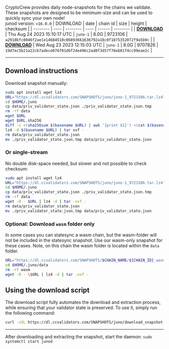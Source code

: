 CryptoCrew provides daily node-snapshots for the chains we validate. These snapshots are designed to be minimum-size and can be used to quickly sync your own node!  
junod version: `v16.0.0`
| DOWNLOAD | date | chain id | size | height | checksum |
| -------- | ---- | -------- | ---- | ------ | -------- |
| **[DOWNLOAD](https://dl.ccvalidators.com/SNAPSHOTS/$CHAIN_NAME/juno-1_9723106.tar.lz4)** | Thu Aug 24 2023 15:10:17 UTC | `juno-1` | 8.0G | 9723106 | `a2918bfc0046f2ae1e14684510c06893661636792a18c0f1875352072f9a5b9c` |
| **[DOWNLOAD](https://dl.ccvalidators.com/SNAPSHOTS/$CHAIN_NAME/juno-1_9707826.tar.lz4)** | Wed Aug 23 2023 12:15:03 UTC | `juno-1` | 8.0G | 9707826 | `19d7ec5b21a22cb7adece076f01d6f24e496c2ad0f3d57f76eb81f4cc99eae2c` |

---

## Download instructions
Download snapshot manually:
```sh
sudo apt install wget lz4
URL="https://dl.ccvalidators.com/SNAPSHOTS/juno/juno-1_9723106.tar.lz4"
cd $HOME/.juno
cp data/priv_validator_state.json ./priv_validator_state.json.tmp
rm -rf data
wget $URL
wget $URL.sha256
diff -s <(sha256sum $(basename $URL) | awk '{print $1}') <(cat $(basename $URL).sha256)
lz4 -d $(basename $URL) | tar xvf -
rm data/priv_validator_state.json
mv ./priv_validator_state.json.tmp data/priv_validator_state.json
```

### Or single-stream
No double disk-space needed, but slower and not possible to check checksum:
```sh
sudo apt install wget lz4
URL="https://dl.ccvalidators.com/SNAPSHOTS/juno/juno-1_9723106.tar.lz4"
cd $HOME/.juno
cp data/priv_validator_state.json ./priv_validator_state.json.tmp
rm -rf data
wget -O - $URL | lz4 -d | tar -xvf -
rm data/priv_validator_state.json
mv ./priv_validator_state.json.tmp data/priv_validator_state.json
```



### Optional: Download `wasm` folder only
In some cases you can statesync a wasm chain, but the wasm-folder will not be included in the statesync snapshot. Use our wasm-only snapshot for these cases. Note, on this chain the wasm folder is located within the `data` folder.
```sh
URL="https://dl.ccvalidators.com/SNAPSHOTS/$CHAIN_NAME/${CHAIN_ID}_wasm.tar.lz4"
cd $HOME/.juno/data
rm -rf wasm
wget -O - \$URL | lz4 -d | tar -xvf -
```

## Using the download script

The download script fully automates the download and extraction process, while ensuring that your validator state is preserved. To use it, simply run the following command:
```sh
curl -sSL https://dl.ccvalidators.com/SNAPSHOTS/juno/download_snapshot.sh | bash
```
---

After downloading and extracting the snapshot, start the daemon: `sudo systemctl start junod`

